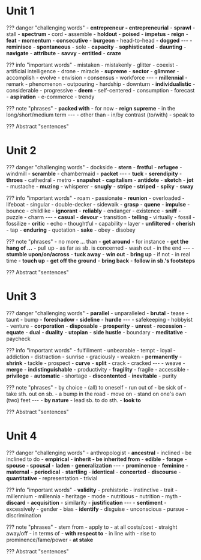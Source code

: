 # Unit 1
??? danger "challenging words"
	- **entrepreneur - entrepreneurial**
	- **sprawl**
	- stall
	- **spectrum**
	- cord
	- assemble
	- **holdout**
	- **poised**
	- **impetus**
	- **reign**
	- **feat**
	- **momentum**
	- **consecutive**
	- **burgeon**
	- head-to-head
	- **dogged**
	---
	- **reminisce**
	- **spontaneous**
	- sole
	- **capacity**
	- **sophisticated**
	- **daunting**
	- **navigate**
	- **attribute**
	- **savvy**
	- **entitled**
	- **craze**


??? info "important words"
	- mistaken - mistakenly
	- glitter
	- coexist
	- artificial intelligence
	- drone
	- miracle
	- **supreme**
	- **sector**
	- **glimmer**
	- accomplish
	- evolve
	- envision
	- consensus
	- workforce
	---
	- **millennial**
	- remark
	- phenomenon
	- outpouring
	- hardship
	- downturn
	- **individualistic**
	- considerable
	- progressive
	- **deem**
	- self-centered
	- consumption
	- forecast
	- **aspiration**
	- e-commerce
	- trendy

??? note "phrases"
	- **packed with**
	- for now
	- **reign supreme**
	- in the long/short/medium term
	---
	- other than
	- in/by contrast (to/with)
	- speak to

??? Abstract "sentences"

# Unit 2
??? danger "challenging words"
	- dockside
	- **stern**
	- **fretful**
	- **refugee**
	- windmill
	- **scramble**
	- chambermaid
	- **packet**
	---
	- **tuck**
	- **serendipity**
	- **throes**
	- cathedral
	- metro
	- **snapshot**
	- **capitalism**
	- **antidote**
	- **sketch**
	- **jot**
	- mustache
	- **muzing**
	- whisperer
	- **snugly**
	- **stripe - striped**
	- **spiky**
	- **sway**



??? info "important words"
	- roam
	- passionate
	- **reunion**
	- overloaded
	- lifeboat
	- singular
	- double-decker
	- sidewalk
	- **grasp**
	- **quene**
	- **impulse**
	- bounce
	- childlike
	- **ignorant**
	- **reliably**
	- endanger
	- existence
	- **sniff**
	- puzzle
	- charm
	---
	- **casual**
	- **devour**
	- transition
	- **telling**
	- virtually
	- fossil - fossilize
	- **critic**
	- echo
	- thoughtful
	- capability
	- layer
	- **unfiltered**
	- **cherish**
	- tap
	- **enduring**
	- quotation
	- **sake**
	- obey - disobey


??? note "phrases"
	- no more ... than
	- **get around**
	- for instance
	- **get the hang of ...**
	- pull up
	- as far as sb. is concerned
	- wash out
	- in the end
	---
	- **stumble upon/on/across**
	- **tuck away**
	- **win out**
	- **bring up**
	- if not
	- in real time
	- **touch up**
	- **get off the ground**
	- **bring back**
	- **follow in sb.'s footsteps**
	

??? Abstract "sentences"

#  Unit 3
??? danger "challenging words"
	- **parallel** - unparalleled
	- **brutal**
	- tease
	- taunt
	- bump
	- **foreshadow**
	- **sideline**
	- **hurdle**
	---
	- safekeeping
	- hobbyist
	- venture
	- **corporation**
	- **disposable**
	- **prosperity**
	- **unrest**
	- **recession**
	- **equate**
	- **dual - duality**
	- **utopian**
	- **side hustle**
	- boundary
	- **meditative**
	- paycheck

??? info "important words"
	- fulfillment
	- unbearable
	- tempt
	- loyal
	- addiction
	- distraction
	- sunrise
	- graciously
	- weaken
	- **permanently**
	- **shrink**
	- tackle
	- prospect
	- **curve**
	- **split**
	- crack - cracked
	---
	- weave
	- **merge**
	- **indistinguishable**
	- productivity
	- **fragility** - fragile
	- accessible
	- **privilege**
	- **automatic**
	- shortage
	- **discontented**
	- **inevitable**
	- purity

??? note "phrases"
	- by choice
	- (all) to oneself
	- run out of
	- be sick of
	- take sth. out on sb.
	- a bump in the road
	- move on
	- stand on one's own (two) feet
	---
	- **by nature**
	- lead sb. to do sth.
	- **look to**

??? Abstract "sentences"
# Unit 4
??? danger "challenging words"
	- anthropologist
	- **ancestral**
	- inclined - be inclined to do 
	- **empirical**
	- **inherit - be inherited from**
	- **edible**
	- **forage**
	- **spouse - spousal**
	- **laden**
	- **generalization**
	---
	- **prominence**
	- **feminine**
	- **maternal**
	- **periodical**
	- **startling**
	- **identical**
	- **concerted**
	- **discourse**
	- **quantitative**
	- representation
	- trivial
 
??? info "important words"
	- **validity**
	- prehistoric
	- instinctive
	- trait
	- millennium - millennia
	- heritage
	- mode
	- nutritious - nutrition
	- myth
	- **discard**
	- **acquisition**
	- similarity
	- **justification**
	---
	- **sentiment**
	- excessively
	- gender
	- bias
	- **identify**
	- disguise
	- unconscious
	- pursue
	- discrimination

??? note "phrases"
	 - stem from
	 - apply to
	 - at all costs/cost
	 - straight away/off
	 - in terms of
	 - **with respect to**
	 - in line with
	 - rise to prominence/fame/power
	 - **at stake**

??? Abstract "sentences"